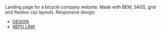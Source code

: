 Landing page for a bicycle company website.
Made with BEM, SASS, grid and flexbox css layouts. Responsive design.

- [DESIGN](https://www.figma.com/design/NZQAIydtHo5QkINyGLHNcq/BIKE-New-Version?node-id=0-1&node-type=canvas&t=k3oyMNYEF1Kcvvdr-0)
- [REPO LINK](https://github.com/Krykunov/my-bike-landing-page)
